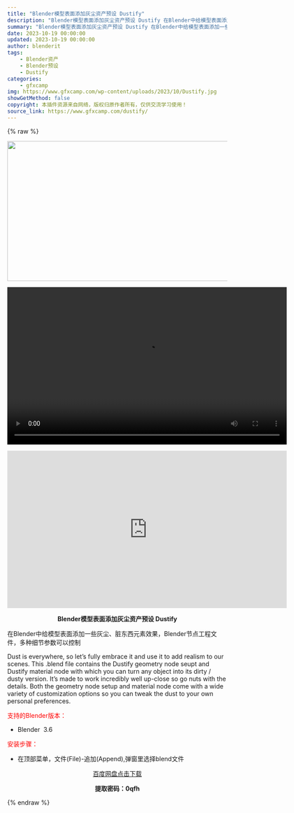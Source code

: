 ```yaml
---
title: "Blender模型表面添加灰尘资产预设 Dustify"
description: "Blender模型表面添加灰尘资产预设 Dustify 在Blender中给模型表面添加一些灰尘、脏东西元素效果，Blender节点工程文件，多种细节参数可以控制 Dust is everywhere..."
summary: "Blender模型表面添加灰尘资产预设 Dustify 在Blender中给模型表面添加一些灰尘、脏东西元素效果，Blender节点工程文件，多种细节参数可以控制 Dust is everywhere..."
date: 2023-10-19 00:00:00
updated: 2023-10-19 00:00:00
author: blenderit
tags: 
    - Blender资产
    - Blender预设
    - Dustify
categories:
    - gfxcamp
img: https://www.gfxcamp.com/wp-content/uploads/2023/10/Dustify.jpg
showGetMethod: false
copyright: 本插件资源来自网络，版权归原作者所有，仅供交流学习使用！
source_link: https://www.gfxcamp.com/dustify/
---
```


{% raw %}
<div><p><img decoding="async" class="aligncenter size-full wp-image-115715" src="https://www.gfxcamp.com/wp-content/uploads/2023/10/Dustify.jpg" data-src="https://www.gfxcamp.com/wp-content/uploads/2023/10/Dustify.jpg" alt="" width="640" height="320" data-srcset="https://www.gfxcamp.com/wp-content/uploads/2023/10/Dustify.jpg 640w, https://www.gfxcamp.com/wp-content/uploads/2023/10/Dustify-150x75.jpg 150w" data-sizes="(max-width: 640px) 100vw, 640px"><br>
</p><center><div style="width: 640px;" class="wp-video"><!--[if lt IE 9]><script>document.createElement('video');</script><![endif]-->
<video class="wp-video-shortcode" id="video-115717-1" width="640" height="360" preload="true" controls="controls"><source type="video/mp4" src="http://cloud.video.taobao.com/play/u/null/p/1/e/6/t/1/433168687639.mp4?_=1"></source><a href="http://cloud.video.taobao.com/play/u/null/p/1/e/6/t/1/433168687639.mp4">http://cloud.video.taobao.com/play/u/null/p/1/e/6/t/1/433168687639.mp4</a></video></div></center><p style="text-align: center;"><iframe loading="lazy" src="https://player.youku.com/embed/XNjEwOTc2MTg1Mg==" width="640" height="360" frameborder="0" allowfullscreen="allowfullscreen" data-mce-fragment="1"></iframe></p><p style="text-align: center;"><strong>Blender模型表面添加灰尘资产预设 Dustify</strong></p><p>在Blender中给模型表面添加一些灰尘、脏东西元素效果，Blender节点工程文件，多种细节参数可以控制</p><p>Dust is everywhere, so let’s fully embrace it and use it to add realism to our scenes. This .blend file contains the Dustify geometry node seupt and Dustify material node with which you can turn any object into its dirty / dusty version. It’s made to work incredibly well up-close so go nuts with the details. Both the geometry node setup and material node come with a wide variety of customization options so you can tweak the dust to your own personal preferences.</p><p style="text-align: left;"><span style="color: #ff0000;">支持的Blender版本：</span></p><ul>
<li style="text-align: left;">Blender  3.6</li>
</ul><p style="text-align: left;"><span style="color: #ff0000;">安装步骤：</span></p><ul>
<li>在顶部菜单，文件(File)-追加(Append),弹窗里选择blend文件</li>
</ul><p style="text-align: center;"><a class="maxbutton-3 maxbutton maxbutton-baidu" target="_blank" rel="noopener" href="https://pan.baidu.com/s/179WTQpTVNpFd_K8gUnC4ig?pwd=0qfh"><span class="mb-text">百度网盘点击下载</span></a></p><p style="text-align: center;"><strong>提取密码：0qfh</strong></p></div>
<div style="display: none">gfxcamp</div>
{% endraw %}